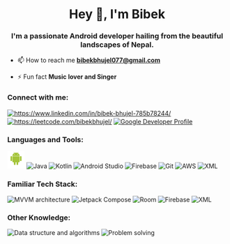 <h1 align="center">Hey 👋, I'm Bibek</h1>
<h3 align="center">I'm a passionate Android developer hailing from the beautiful landscapes of Nepal.</h3>

- 📫 How to reach me **bibekbhujel077@gmail.com**

- ⚡ Fun fact **Music lover and Singer**

<h3 align="left">Connect with me:</h3>
<p align="left">
<a href="https://linkedin.com/in/https://www.linkedin.com/in/bibek-bhujel-785b78244/" target="blank"><img align="center" src="https://raw.githubusercontent.com/rahuldkjain/github-profile-readme-generator/master/src/images/icons/Social/linked-in-alt.svg" alt="https://www.linkedin.com/in/bibek-bhujel-785b78244/" height="30" width="40" /></a>
<a href="https://www.leetcode.com/https://leetcode.com/bibekbhujel/" target="blank"><img align="center" src="https://raw.githubusercontent.com/rahuldkjain/github-profile-readme-generator/master/src/images/icons/Social/leet-code.svg" alt="https://leetcode.com/bibekbhujel/" height="30" width="40" /></a>
<a href="https://developers.google.com/profile/u/105344323051510604742?utm_source=developers.google.com" target="blank"><img align="center" src="https://www.vectorlogo.zone/logos/google/google-icon.svg" alt="Google Developer Profile" height="30" width="40" /></a>
</p>

<h3 align="left">Languages and Tools:</h3>
<p align="left"> 
  <img src="https://raw.githubusercontent.com/devicons/devicon/master/icons/android/android-original-wordmark.svg" alt="Android" width="40" height="40"/>
  <img src="https://www.vectorlogo.zone/logos/java/java-icon.svg" alt="Java" width="40" height="40"/>
  <img src="https://www.vectorlogo.zone/logos/kotlinlang/kotlinlang-icon.svg" alt="Kotlin" width="40" height="40"/>
  <img src="https://1.bp.blogspot.com/-LgTa-xDiknI/X4EflN56boI/AAAAAAAAPuk/24YyKnqiGkwRS9-_9suPKkfsAwO4wHYEgCLcBGAsYHQ/s0/image9.png" alt="Android Studio" width="80" height="40"/>
  <img src="https://www.vectorlogo.zone/logos/firebase/firebase-icon.svg" alt="Firebase" width="40" height="40"/>
  <img src="https://www.vectorlogo.zone/logos/git-scm/git-scm-icon.svg" alt="Git" width="40" height="40"/>
  <img src="https://upload.wikimedia.org/wikipedia/commons/5/5c/AWS_Simple_Icons_AWS_Cloud.svg" alt="AWS" width="40" height="40"/>
  <img src="https://www.vectorlogo.zone/logos/w3c_xml/w3c_xml-icon.svg" alt="XML" width="40" height="40"/>
</p>

<h3 align="left">Familiar Tech Stack:</h3>
<p align="left"> 
  <img src="https://raw.githubusercontent.com/irontec/android-mvvm-example/master/logo.png" alt="MVVM architecture" width="80" height="40"/>
  <img src="https://3.bp.blogspot.com/-VVp3WvJvl84/X0Vu6EjYqDI/AAAAAAAAPjU/ZOMKiUlgfg8ok8DY8Hc-ocOvGdB0z86AgCLcBGAsYHQ/s1600/jetpack%2Bcompose%2Bicon_RGB.png" alt="Jetpack Compose" width="80" height="40"/>
  <img src="https://w7.pngwing.com/pngs/858/474/png-transparent-database-sqlite-manager-database-symbol-angle-data-view.png" alt="Room" width="80" height="40"/>
  <img src="https://www.vectorlogo.zone/logos/firebase/firebase-icon.svg" alt="Firebase" width="40" height="40"/>
  <img src="https://www.vectorlogo.zone/logos/w3c_xml/w3c_xml-icon.svg" alt="XML" width="40" height="40"/>
</p>

<h3 align="left">Other Knowledge:</h3>
<p align="left"> 
  <img src="https://e7.pngegg.com/pngimages/78/465/png-clipart-data-structures-and-algorithms-algorithms-data-structures-programs-computer-science-others-miscellaneous-computer-science.png" alt="Data structure and algorithms" width="40" height="40"/>
  <img src="https://assets.leetcode.com/users/leetcode/avatar_1568224780.png" alt="Problem solving" width="40" height="40"/>
</p>
